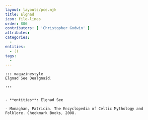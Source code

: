 ```yaml
---
layout: layouts/pce.njk
title: Elgnad
icon: file-lines
order: 806
contributors: [ 'Christopher Godwin' ]
attributes:
categories:
  - 
entities:
  - ()
tags:
  - 
---
```

``` tab [group1:Info]
::: magazinestyle
Elgnad See Dealgnaid.

:::
```
``` tab [group1:Attributes]
```
``` tab [group1:Entities]
- **entities**: Elgnad See
```
``` tab [group1:Sources]
- Monaghan, Patricia. The Encyclopedia of Celtic Mythology and Folklore. Checkmark Books, 2008.
```
